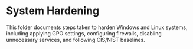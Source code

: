 # System Hardening

This folder documents steps taken to harden Windows and Linux systems, including applying GPO settings, configuring firewalls, disabling unnecessary services, and following CIS/NIST baselines.
